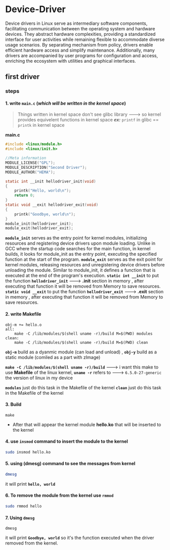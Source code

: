# Device-Driver
Device drivers in Linux serve as intermediary software components, facilitating communication between the operating system and hardware devices. They abstract hardware complexities, providing a standardized interface for user activities while remaining flexible to accommodate diverse usage scenarios. By separating mechanism from policy, drivers enable efficient hardware access and simplify maintenance. Additionally, many drivers are accompanied by user programs for configuration and access, enriching the ecosystem with utilities and graphical interfaces.
## first driver
### steps
#### 1. write ``main.c`` (_which will be written in the kernel space_)

> Things written in kernel space don't see glibc library ---> so kernel provides equivelent functions in kernel space ***ex:*** ``printf`` in glibc == ``printk`` in kernel space

**main.c**
```c
#include <linux/module.h>
#include <linux/init.h>

//Meta information
MODULE_LICENSE("GPL");
MODULE_DESCRIPTION("Second Driver");
MODULE_AUTHOR("HEMA");

static int __init hellodriver_init(void)
{
    printk("Hello, world\n");
    return 0;
}
static void __exit hellodriver_exit(void)
{
	printk("Goodbye, world\n");
}
module_init(hellodriver_init);
module_exit(hellodriver_exit);
```
**``module_init``** serves as the entry point for kernel modules, initializing resources and registering device drivers upon module loading. Unlike in GCC where the startup code searches for the main function, in kernel builds, it looks for module_init as the entry point, executing the specified function at the start of the program.
**``module_exit``** serves as the exit point for kernel modules, releasing resources and unregistering device drivers before unloading the module. Similar to module_init, it defines a function that is executed at the end of the program's execution.
**``static int __init``** to put the function **``hellodriver_init``** ---> **.init** section in memory , after executing that function it will be removed from Memory to save resources.
**``static void __exit``** to put the function **``hellodriver_exit``** ---> **.exit** section in memory , after executing that function it will be removed from Memory to save resources.

#### 2. write Makefile
```Make
obj-m += hello.o
all:
	make -C /lib/modules/$(shell uname -r)/build M=$(PWD) modules
clean:
	make -C /lib/modules/$(shell uname -r)/build M=$(PWD) clean
```
**``obj-m``** build as a dyanmic module (can load and unload)
, **``obj-y``** build as a static module (comiled as a part with zImage)

**``make -C /lib/modules/$(shell uname -r)/build``** ---> i want this make to use **Makefile** of the linux kernel, **``uname -r``** refers to ---> ``6.5.0-27-generic`` the version of linux in my device 

**``modules``** just do this task in the Makefile of the kernel
**``clean``** just do this task in the Makefile of the kernel

#### 3. Build 
```
make
```
 - After that will appear the kernel module **hello.ko** that will be inserted to the kernel
 #### 4. use **``insmod``** command to insert the module to the kernel 
  ```bash
  sudo insmod hello.ko
  ```
  #### 5. using **(dmesg)** command to see the messages from kernel 
```bash
dmesg
```
it will print **``hello, world``** 
#### 6. To remove the module from the kernel use ``rmmod`` 
```bash
sudo rmmod hello
```
#### 7. Using ``dmesg``
```
dmesg
```
it will print **``Goodbye, world``** so it's the function executed when the driver removed from the kernel.

